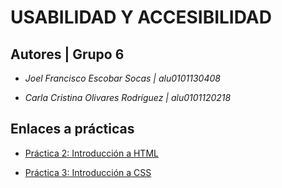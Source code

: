 # USABILIDAD Y ACCESIBILIDAD

## Autores | Grupo 6


* *Joel Francisco Escobar Socas | alu0101130408*


* *Carla Cristina Olivares Rodríguez | alu0101120218*


## Enlaces a prácticas 


* [Práctica 2: Introducción a HTML](https://github.com/ccolivares/UyA/blob/master/index_Bank.html)

* [Práctica 3: Introducción a CSS](https://github.com/ccolivares/UyA/tree/master/Practica3/css)




